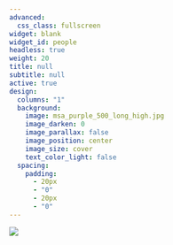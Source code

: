 ```yaml
---
advanced:
  css_class: fullscreen
widget: blank
widget_id: people
headless: true
weight: 20
title: null
subtitle: null
active: true
design:
  columns: "1"
  background:
    image: msa_purple_500_long_high.jpg
    image_darken: 0
    image_parallax: false
    image_position: center
    image_size: cover
    text_color_light: false
  spacing:
    padding:
      - 20px
      - "0"
      - 20px
      - "0"
---
```

![](banner-image-1if3h6y.jpg)